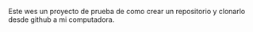Este wes un proyecto de prueba de como crear un repositorio y clonarlo desde github a mi computadora.
